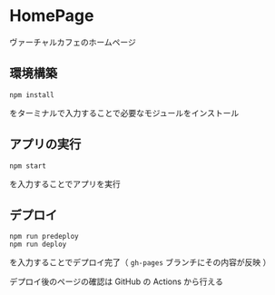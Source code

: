 # HomePage

ヴァーチャルカフェのホームページ

## 環境構築

```
npm install
```

をターミナルで入力することで必要なモジュールをインストール

## アプリの実行

```
npm start
```

を入力することでアプリを実行

## デプロイ

```
npm run predeploy
npm run deploy
```

を入力することでデプロイ完了（ `gh-pages` ブランチにその内容が反映 ）

デプロイ後のページの確認は GitHub の Actions から行える
